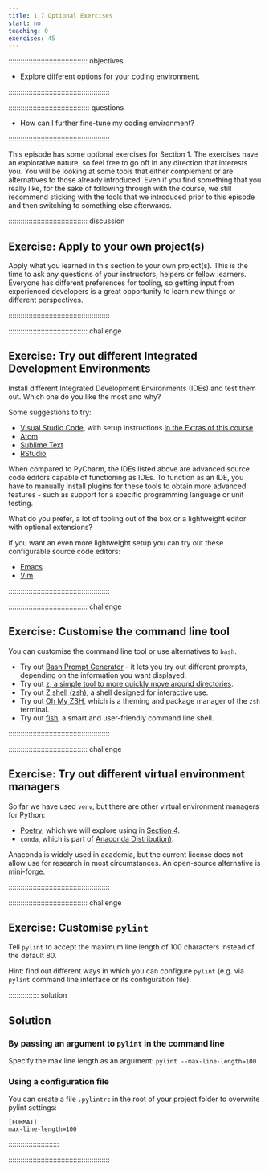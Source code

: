 ```yaml
---
title: 1.7 Optional Exercises
start: no
teaching: 0
exercises: 45
---
```


::::::::::::::::::::::::::::::::::::::: objectives

- Explore different options for your coding environment.

::::::::::::::::::::::::::::::::::::::::::::::::::

:::::::::::::::::::::::::::::::::::::::: questions

- How can I further fine-tune my coding environment?

::::::::::::::::::::::::::::::::::::::::::::::::::

This episode has some optional exercises for Section 1.
The exercises have an explorative nature, so feel free to go off in any direction that interests you.
You will be looking at some tools that either complement or are alternatives to those already introduced.
Even if you find something that you really like,
for the sake of following through with the course, we still recommend sticking with the tools that we introduced prior to this episode
and then switching to something else afterwards.

:::::::::::::::::::::::::::::::::::::::  discussion

## Exercise: Apply to your own project(s)

Apply what you learned in this section to your own project(s).
This is the time to ask any questions of your instructors, helpers or fellow learners.
Everyone has different preferences for tooling, so getting input from experienced developers is a great opportunity to learn new things
or different perspectives.

::::::::::::::::::::::::::::::::::::::::::::::::::

:::::::::::::::::::::::::::::::::::::::  challenge

## Exercise: Try out different Integrated Development Environments

Install different Integrated Development Environments (IDEs) and test them out.
Which one do you like the most and why?

Some suggestions to try:

- [Visual Studio Code](https://code.visualstudio.com/), with setup instructions [in the Extras of this course](../learners/vscode.md)
- [Atom](https://atom-editor.cc/)
- [Sublime Text](https://www.sublimetext.com/)
- [RStudio](https://posit.co/download/rstudio-desktop/)

When compared to PyCharm, the IDEs listed above are advanced source code editors capable of functioning as IDEs.
To function as an IDE, you have to manually install plugins for these tools to obtain more advanced features -
such as support for a specific programming language or unit testing.

What do you prefer, a lot of tooling out of the box or a lightweight editor with optional extensions?

If you want an even more lightweight setup you can try out these configurable source code editors:

- [Emacs](https://www.gnu.org/software/emacs/)
- [Vim](https://www.vim.org/)

::::::::::::::::::::::::::::::::::::::::::::::::::

:::::::::::::::::::::::::::::::::::::::  challenge

## Exercise: Customise the command line tool

You can customise the command line tool or use alternatives to `bash`.

- Try out [Bash Prompt Generator](https://bash-prompt-generator.org/) - it lets you try out different prompts,
  depending on the information you want displayed.
- Try out [z, a simple tool to more quickly move around directories](https://github.com/rupa/z).
- Try out [Z shell (zsh)](https://zsh.sourceforge.io/), a shell designed for interactive use.
- Try out [Oh My ZSH](https://ohmyz.sh/), which is a theming and package manager of the `zsh` terminal.
- Try out [fish](https://fishshell.com/), a smart and user-friendly command line shell.

::::::::::::::::::::::::::::::::::::::::::::::::::

:::::::::::::::::::::::::::::::::::::::  challenge

## Exercise: Try out different virtual environment managers

So far we have used `venv`, but there are other virtual environment managers for Python:

- [Poetry](https://python-poetry.org/), which we will explore using in [Section 4](43-software-release.md).
- `conda`, which is part of [Anaconda Distribution)](https://www.anaconda.com/download).

Anaconda is widely used in academia, but the current license does not allow use for research in most circumstances.
An open-source alternative is [mini-forge](https://github.com/conda-forge/miniforge).

::::::::::::::::::::::::::::::::::::::::::::::::::

:::::::::::::::::::::::::::::::::::::::  challenge

## Exercise: Customise `pylint`

Tell `pylint` to accept the maximum line length of 100 characters instead of the default 80.

Hint: find out different ways in which you can configure `pylint` (e.g. via `pylint` command line interface or its configuration file).

:::::::::::::::  solution

## Solution

### By passing an argument to `pylint` in the command line

Specify the max line length as an argument: `pylint --max-line-length=100`

### Using a configuration file

You can create a file `.pylintrc` in the root of your project folder to overwrite pylint settings:

```
[FORMAT]
max-line-length=100
```

:::::::::::::::::::::::::

::::::::::::::::::::::::::::::::::::::::::::::::::




